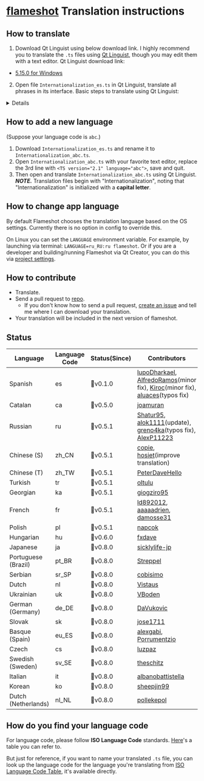 # [flameshot](https://flameshot-org.github.io) Translation instructions

## How to translate

1. Download Qt Linguist using below download link.
I highly recommend  you to translate the `.ts` files using [Qt Linguist](http://doc.qt.io/qt-5/qtlinguist-index.html), though you may edit  them with a text editor.
Qt Linguist download link:
* [5.15.0 for Windows](https://github.com/thurask/Qt-Linguist/releases/download/20200811/linguist_5.15.0.zip) 

2. Open file `Internationalization_es.ts` in Qt Linguist, translate all phrases in its interface.
Basic steps to translate using Qt Linguist:
<details>
<img src="https://user-images.githubusercontent.com/10769951/36840468-06f93926-1d80-11e8-8426-4f5a751ea25c.jpg" alt="linguist"/>
</details>

## How to add a new language

(Suppose your language code is `abc`.)
1. Download `Internationalization_es.ts` and rename it to `Internationalization_abc.ts`.
2. Open `Internationalization_abc.ts` with your favorite text editor, replace the 3rd line with `<TS version="2.1" language="abc">`, save and quit.
3. Then open and translate `Internationalization_abc.ts` using Qt Linguist.
***NOTE.*** Translation files begin with "Internationalization", noting that "Internationalization" is initialized with a **capital letter**.

## How to change app language

By default Flameshot chooses the translation language based on the OS settings.
Currently there is no option in config to override this.

On Linux you can set the `LANGUAGE` environment variable.
For example, by launching via terminal: `LANGUAGE=ru_RU:ru flameshot`.
Or if you are a developer and building/running Flameshot via Qt Creator, you can do this via [project settings](https://i.imgur.com/1LYkHyh.png).

## How to contribute
* Translate.
* Send a pull request to [repo](https://github.com/flameshot-org/flameshot).
   * If you don't know how to send a pull request, [create an issue](https://github.com/flameshot-org/translation-instruction/issues) and tell me where I can download your translation.
* Your translation will be included in the next version of flameshot.

## Status

| Language              | Language Code | Status(Since)      | Contributors |
| --------------------- | ----- | ----------- | ------------ |
| Spanish             | es |  :bookmark:v0.1.0    | [lupoDharkael](https://github.com/lupoDharkael), [AlfredoRamos](https://github.com/AlfredoRamos)(minor fix), [Kiroc](https://github.com/Kiroc)(minor fix), [aluaces](https://github.com/aluaces)(typos fix) |
| Catalan | ca    |  :bookmark:v0.5.0    | [joamuran](https://github.com/joamuran) |
| Russian | ru    |  :bookmark:v0.5.1   | [Shatur95](https://github.com/Shatur95), [alok1111](https://github.com/alok1111)(update), [greno4ka](https://github.com/greno4ka)(typos fix), [AlexP11223](https://github.com/AlexP11223) |
| Chinese (S) | zh_CN | :bookmark:v0.5.1 | [copie](https://github.com/copie), [hosiet](https://github.com/hosiet)(improve translation) |
| Chinese (T) | zh_TW | :bookmark:v0.5.1 | [PeterDaveHello](https://github.com/PeterDaveHello) |
| Turkish               | tr | :bookmark:v0.5.1 | [oltulu](https://github.com/oltulu) |
| Georgian              | ka | :bookmark:v0.5.1 | [giogziro95](https://github.com/giogziro95) |
| French                | fr | :bookmark:v0.5.1 | [ld892012](https://github.com/ld892012), [aaaaadrien](https://github.com/aaaaadrien), [damosse31](https://github.com/damosse31) |
| Polish                | pl | :bookmark:v0.5.1 | [napcok](https://github.com/napcok) |
| Hungarian             | hu | :bookmark:v0.6.0 | [fxdave](https://github.com/fxdave) |
| Japanese              | ja | :bookmark:v0.8.0 | [sicklylife-jp](https://github.com/sicklylife-jp) |
| Portuguese (Brazil) | pt_BR | :bookmark:v0.8.0 | [Streppel](https://github.com/Streppel) |
| Serbian               | sr_SP | :bookmark:v0.8.0 | [cobisimo](https://github.com/cobisimo) |
| Dutch | nl | :bookmark:v0.8.0 | [Vistaus](https://github.com/Vistaus) |
| Ukrainian | uk | :bookmark:v0.8.0 | [VBoden](https://github.com/VBoden) |
| German (Germany) | de_DE | :bookmark:v0.8.0 | [DaVukovic](https://github.com/DaVukovic) |
| Slovak | sk | :bookmark:v0.8.0 | [jose1711](https://github.com/jose1711) |
| Basque (Spain) | eu_ES | :bookmark:v0.8.0 | [alexgabi](https://github.com/alexgabi), [Porrumentzio](https://github.com/Porrumentzio) |
| Czech | cs | :bookmark:v0.8.0 | [luzpaz](https://github.com/luzpaz) |
| Swedish (Sweden) | sv_SE | :bookmark:v0.8.0 | [theschitz](https://github.com/theschitz) |
| Italian | it | :bookmark:v0.8.0 | [albanobattistella](https://github.com/albanobattistella) |
| Korean | ko | :bookmark:v0.8.0 | [sheepjin99](https://github.com/sheepjin99) |
| Dutch (Netherlands) | nl_NL | :bookmark:v0.8.0 | [pollekepol](https://github.com/pollekepol) |

## How do you find  your language code

For language code, please follow **ISO Language Code** standards. [Here](http://www.lingoes.net/en/translator/langcode.htm)'s a table you can refer to. 

But just for reference, if you want to name your translated `.ts` file, you can look up the language code for the language you're translating from [ISO Language Code Table](https://github.com/flameshot-org/translation-instruction/blob/master/ISO_Language_Code_Table.md), it's available directly.
